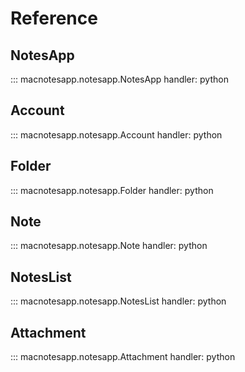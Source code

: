 # Reference

## NotesApp

::: macnotesapp.notesapp.NotesApp
    handler: python

## Account

::: macnotesapp.notesapp.Account
    handler: python

## Folder

::: macnotesapp.notesapp.Folder
    handler: python

## Note

::: macnotesapp.notesapp.Note
    handler: python

## NotesList

::: macnotesapp.notesapp.NotesList
    handler: python

## Attachment

::: macnotesapp.notesapp.Attachment
    handler: python

